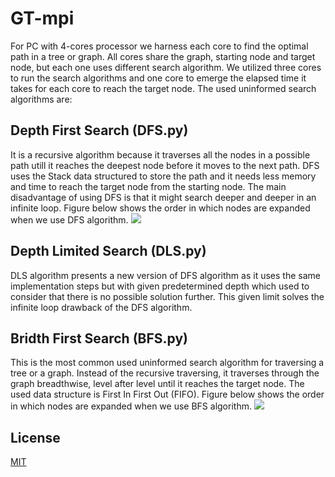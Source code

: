 # GT-mpi
For PC with 4-cores processor we harness each core to find the optimal path in a tree or graph. All cores share the graph, starting node and target node, but each one uses different search algorithm. We utilized three cores to run the search algorithms and one core to emerge the elapsed time it takes for each core to reach the target node.
The used uninformed search algorithms are:
## Depth First Search (DFS.py)
It is a recursive algorithm because it traverses all the nodes in a possible path utill it reaches the deepest node before it moves to the next path. DFS uses the Stack data structured to store the path and it needs less memory and time to reach the target node from the starting node. The main disadvantage of using DFS is that it might search deeper and deeper in an infinite loop. Figure below shows the order in which nodes are expanded when we use DFS algorithm.
![](https://upload.wikimedia.org/wikipedia/commons/thumb/1/1f/Depth-first-tree.svg/1024px-Depth-first-tree.svg.png)
## Depth Limited Search (DLS.py)
DLS algorithm presents a new version of DFS algorithm as it uses the same implementation steps but with given predetermined depth which used to consider that there is no possible solution further. This given limit solves the infinite loop drawback of the DFS algorithm. 
## Bridth First Search (BFS.py)
This is the most common used uninformed search algorithm for traversing a tree or a graph. Instead of the recursive traversing, it traverses through the graph breadthwise, level after level until it reaches the target node. The used data structure is First In First Out (FIFO).
Figure below shows the order in which nodes are expanded when we use BFS algorithm. 
![](https://upload.wikimedia.org/wikipedia/commons/3/33/Breadth-first-tree.svg)

## License
[MIT](https://choosealicense.com/licenses/mit/)
